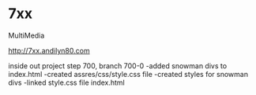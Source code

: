 # 7xx
MultiMedia

http://7xx.andilyn80.com

inside out project step 700, branch 700-0 
-added snowman divs to index.html
-created assres/css/style.css file
-created styles for snowman divs
-linked style.css file index.html